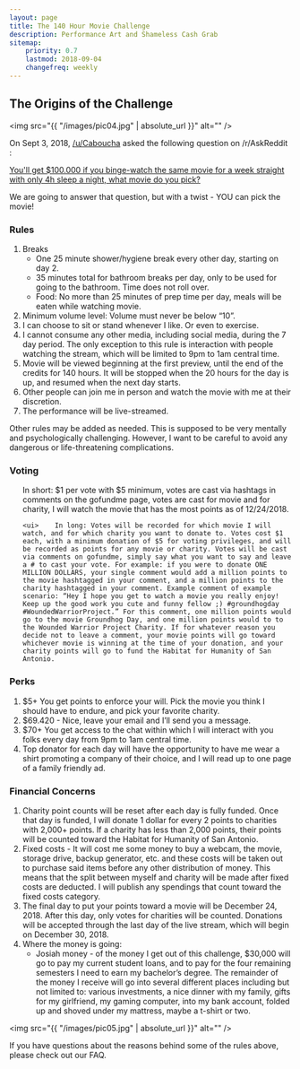```yaml
---
layout: page
title: The 140 Hour Movie Challenge
description: Performance Art and Shameless Cash Grab
sitemap:
    priority: 0.7
    lastmod: 2018-09-04
    changefreq: weekly
---
```

## The Origins of the Challenge

<span class="image left"><img src="{{ "/images/pic04.jpg" | absolute_url }}" alt="" /></span>

On Sept 3, 2018, [/u/Caboucha](https://www.reddit.com/user/Caboucha) asked the following question on /r/AskReddit :

[You'll get $100.000 if you binge-watch the same movie for a week straight with only 4h sleep a night, what movie do you pick?](https://www.reddit.com/r/AskReddit/comments/9cpe0d/youll_get_100000_if_you_bingewatch_the_same_movie/)

We are going to answer that question, but with a twist - YOU can pick the movie!

### Rules
<div class="box">
  <ol>
    <li>Breaks
      <ul>
        <li>One 25 minute shower/hygiene break every other day, starting on day 2.</li>
        <li>35 minutes total for bathroom breaks per day, only to be used for going to the bathroom. Time does not roll over.</li>
        <li>Food: No more than 25 minutes of prep time per day, meals will be eaten while watching movie.</li>
      </ul>
    </li>
    <li>Minimum volume level: Volume must never be below “10”.</li>
    <li>I can choose to sit or stand whenever I like. Or even to exercise.</li>
    <li>I cannot consume any other media, including social media, during the 7 day period. The only exception to this rule is interaction with people watching the stream, which will be limited to 9pm to 1am central time.</li>
    <li>Movie will be viewed beginning at the first preview, until the end of the credits for 140 hours. It will be stopped when the 20 hours for the day is up, and resumed when the next day starts.</li>
    <li>Other people can join me in person and watch the movie with me at their discretion.</li>
    <li>The performance will be live-streamed.</li>
  </ol>
  <p>
  Other rules may be added as needed.  This is supposed to be very mentally and psychologically challenging. However, I want to be careful to avoid any dangerous or life-threatening complications.
  </p>
</div>

### Voting
<div class="box">
  <ol>
    <ui>	In short: $1 per vote with $5 minimum, votes are cast via hashtags in comments on the gofundme page, votes are cast for movie and for charity, I will watch the movie that has the most points as of 12/24/2018.
        
    <ui>	In long: Votes will be recorded for which movie I will watch, and for which charity you want to donate to. Votes cost $1 each, with a minimum donation of $5 for voting privileges, and will be recorded as points for any movie or charity. Votes will be cast via comments on gofundme, simply say what you want to say and leave a # to cast your vote. For example: if you were to donate ONE MILLION DOLLARS, your single comment would add a million points to the movie hashtagged in your comment, and a million points to the charity hashtagged in your comment. Example comment of example scenario: “Hey I hope you get to watch a movie you really enjoy! Keep up the good work you cute and funny fellow ;) #groundhogday #WoundedWarriorProject.” For this comment, one million points would go to the movie Groundhog Day, and one million points would to to the Wounded Warrior Project Charity. If for whatever reason you decide not to leave a comment, your movie points will go toward whichever movie is winning at the time of your donation, and your charity points will go to fund the Habitat for Humanity of San Antonio.
  </ol>
</div>

### Perks
<div class="box">
  <ol>
    <li>	$5+ You get points to enforce your will. Pick the movie you think I should have to endure, and pick your favorite charity.
    <li>	$69.420 - Nice, leave your email and I’ll send you a message.
    <li>	$70+ You get access to the chat within which I will interact with you folks every day from 9pm to 1am central time.
    <li>	Top donator for each day will have the opportunity to have me wear a shirt promoting a company of their choice, and I will read up to one page of a family friendly ad.
  </ol>
</div>

### Financial Concerns
<div class="box">
  <ol>
    <li>Charity point counts will be reset after each day is fully funded. Once that day is funded, I will donate 1 dollar for every 2 points to charities with 2,000+ points. If a charity has less than 2,000 points, their points will be counted toward the Habitat for Humanity of San Antonio. </li>
    <li>Fixed costs - It will cost me some money to buy a webcam, the movie, storage drive, backup generator, etc. and these costs will be taken out to purchase said items before any other distribution of money. This means that the split between myself and charity will be made after fixed costs are deducted. I will publish any spendings that count toward the fixed costs category.
</li>
    <li>The final day to put your points toward a movie will be December 24, 2018. After this day, only votes for charities will be counted. Donations will be accepted through the last day of the live stream, which will begin on December 30, 2018.
</li>
      <li>Where the money is going:
      <ul>
        <liCharity money - the money designated for charity distribution will be sent directly to the charities, upon the full funding of each day.
</li>
        <li>Josiah money - of the money I get out of this challenge, $30,000 will go to pay my current student loans, and to pay for the four remaining semesters I need to earn my bachelor’s degree. The remainder of the money I receive will go into several different places including but not limited to: various investments, a nice dinner with my family, gifts for my girlfriend, my gaming computer, into my bank account, folded up and shoved under my mattress, maybe a t-shirt or two.</li>
      </ul>
  </ol>
</div>

<span class="image left"><img src="{{ "/images/pic05.jpg" | absolute_url }}" alt="" /></span>

If you have questions about the reasons behind some of the rules above, please check out our FAQ.

